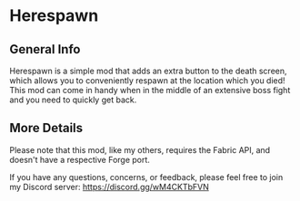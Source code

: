 # Herespawn

## General Info

Herespawn is a simple mod that adds an extra button to the death screen, which allows you to conveniently respawn at the location which you died! This mod can come in handy when in the middle of an extensive boss fight and you need to quickly get back.

## More Details

Please note that this mod, like my others, requires the Fabric API, and doesn't have a respective Forge port.

If you have any questions, concerns, or feedback, please feel free to join my Discord server:
https://discord.gg/wM4CKTbFVN
